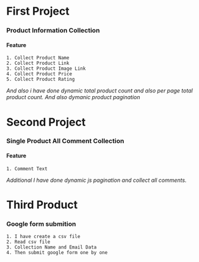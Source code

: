 
# First Project
### Product Information Collection
#### Feature
    1. Collect Product Name
    2. Collect Product Link 
    3. Collect Product Image Link
    4. Collect Product Price
    5. Collect Product Rating

*And also  i have done dynamic total product count and also per page total product 
count. And also dymanic product pagination*


# Second Project
### Single Product All Comment Collection
#### Feature
    1. Comment Text

*Additional I have done dynamic js pagination and collect all comments.* 


# Third Product
### Google form submition

    1. I have create a csv file
    2. Read csv file
    3. Collection Name and Email Data
    4. Then submit google form one by one


